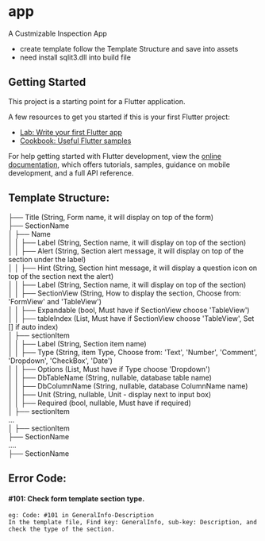 # app

A Custmizable Inspection App
- create template follow the Template Structure and save into assets
- need install sqlit3.dll into build file

## Getting Started

This project is a starting point for a Flutter application.

A few resources to get you started if this is your first Flutter project:

- [Lab: Write your first Flutter app](https://docs.flutter.dev/get-started/codelab)
- [Cookbook: Useful Flutter samples](https://docs.flutter.dev/cookbook)

For help getting started with Flutter development, view the
[online documentation](https://docs.flutter.dev/), which offers tutorials,
samples, guidance on mobile development, and a full API reference.

## Template Structure:
├── Title (String, Form name, it will display on top of the form)  
├── SectionName  
│   ├── Name  
│   │   ├── Label (String, Section name, it will display on top of the section)  
│   │   ├── Alert (String, Section alert message, it will display on top of the section under the label)    
│   │   ├── Hint  (String, Section hint message, it will display a question icon on top of the section next the alert)  
│   │   ├── Label (String, Section name, it will display on top of the section)  
│   │   ├── SectionView (String, How to display the section, Choose from: 'FormView' and 'TableView')    
│   │   ├── Expandable (bool, Must have if SectionView choose 'TableView')     
│   │   ├── tableIndex (List, Must have if SectionView choose 'TableView', Set \[\] if auto index)   
│   ├── sectionItem  
│   │   ├── Label (String, Section item name)  
│   │   ├── Type (String, item Type, Choose from: 'Text', 'Number', 'Comment', 'Dropdown', 'CheckBox', 'Date')  
│   │   ├── Options (List, Must have if Type choose 'Dropdown')  
│   │   ├── DbTableName (String, nullable, database table name)  
│   │   ├── DbColumnName (String, nullable, database ColumnName name)  
│   │   ├── Unit (String, nullable, Unit - display next to input box)  
│   │   ├── Required (bool, nullable, Must have if required)  
│   ├── sectionItem  
...  
│   ├── sectionItem  
├── SectionName   
....  
├── SectionName  

## Error Code:
#### \#101: Check form template section type.  
```
eg: Code: #101 in GeneralInfo-Description  
In the template file, Find key: GeneralInfo, sub-key: Description, and check the type of the section.  
```
